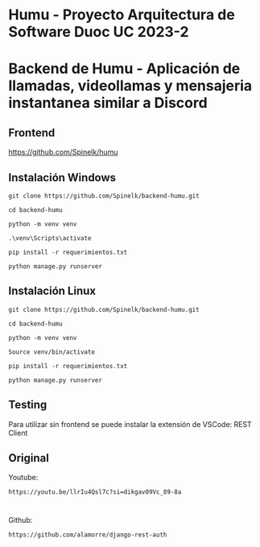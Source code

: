 # Humu - Proyecto Arquitectura de Software Duoc UC 2023-2
# Backend de Humu - Aplicación de llamadas, videollamas y mensajeria instantanea similar a Discord

## Frontend
https://github.com/Spinelk/humu


## Instalación Windows
```
git clone https://github.com/Spinelk/backend-humu.git

cd backend-humu

python -m venv venv

.\venv\Scripts\activate

pip install -r requerimientos.txt

python manage.py runserver

```

## Instalación Linux
```
git clone https://github.com/Spinelk/backend-humu.git

cd backend-humu

python -m venv venv

Source venv/bin/activate

pip install -r requerimientos.txt

python manage.py runserver

```

## Testing

Para utilizar sin frontend se puede instalar la extensión de VSCode: REST Client

## Original

Youtube:
```
https://youtu.be/llrIu4Qsl7c?si=dikgav09Vc_89-8a
```
#

Github:
```
https://github.com/alamorre/django-rest-auth
```
